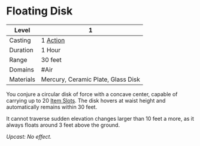 # Floating Disk

| Level     | 1                                                  |
| --------- | -------------------------------------------------- |
| Casting   | 1 [Action](../../../../Game%20Structure/Action.md) |
| Duration  | 1 Hour                                             |
| Range     | 30 feet                                            |
| Domains   | #Air                                               |
| Materials | Mercury, Ceramic Plate, Glass Disk                 |

You conjure a circular disk of force with a concave center, capable of carrying up to 20 [Item Slots](../../../../Player%20Character%20Components/Derived%20Statistics/Item%20Slots.md). The disk hovers at waist height and automatically remains within 30 feet. 

It cannot traverse sudden elevation changes larger than 10 feet a more, as it always floats around 3 feet above the ground.

*Upcast: No effect.*


